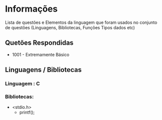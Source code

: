 
# Informações

Lista de questões e Elementos da linguagem que foram usados no conjunto de questões (Linguagens, Bibliotecas, Funções Tipos dados etc)

## Quetões Respondidas

* 1001 - Extremamente Básico

## Linguagens / Bibliotecas

### Linguagem : C

### Bibliotecas:
* <stdio.h>
    * printf();